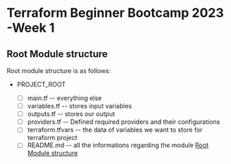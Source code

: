 # Terraform Beginner Bootcamp 2023 -Week 1

## Root Module structure
Root module structure is as follows:

- PROJECT_ROOT

  - [ ] main.tf        -- everything else
  - [ ] variables.tf  -- stores input variables
  - [ ] outputs.tf    --  stores our output
  - [ ] providers.tf   -- Defined required providers and their configurations
  - [ ] terraform.tfvars -- the data of variables we want to store for  terraform project 
  - [ ] README.md         -- all the informations regarding the module 
[Root Module structure](https://developer.hashicorp.com/terraform/language/modules/develop/structure)
